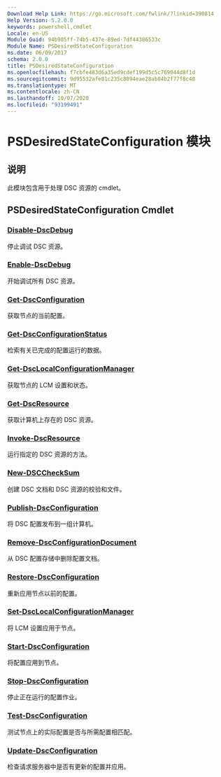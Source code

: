 ```yaml
---
Download Help Link: https://go.microsoft.com/fwlink/?linkid=390814
Help Version: 5.2.0.0
keywords: powershell,cmdlet
Locale: en-US
Module Guid: 94b905ff-74b5-437e-89ed-7df44386533c
Module Name: PSDesiredStateConfiguration
ms.date: 06/09/2017
schema: 2.0.0
title: PSDesiredStateConfiguration
ms.openlocfilehash: f7cbfe483d6a35ed9cdef199d5c5c769044d8f1d
ms.sourcegitcommit: 9d95532afe81c235c8094eae28ab84b2f77f8c48
ms.translationtype: MT
ms.contentlocale: zh-CN
ms.lasthandoff: 10/07/2020
ms.locfileid: "93199491"
---
```

# PSDesiredStateConfiguration 模块

## 说明

此模块包含用于处理 DSC 资源的 cmdlet。

## PSDesiredStateConfiguration Cmdlet

### [Disable-DscDebug](Disable-DscDebug.md)
停止调试 DSC 资源。

### [Enable-DscDebug](Enable-DscDebug.md)
开始调试所有 DSC 资源。

### [Get-DscConfiguration](Get-DscConfiguration.md)
获取节点的当前配置。

### [Get-DscConfigurationStatus](Get-DscConfigurationStatus.md)
检索有关已完成的配置运行的数据。

### [Get-DscLocalConfigurationManager](Get-DscLocalConfigurationManager.md)
获取节点的 LCM 设置和状态。

### [Get-DscResource](Get-DscResource.md)
获取计算机上存在的 DSC 资源。

### [Invoke-DscResource](Invoke-DscResource.md)
运行指定的 DSC 资源的方法。

### [New-DSCCheckSum](New-DSCCheckSum.md)
创建 DSC 文档和 DSC 资源的校验和文件。

### [Publish-DscConfiguration](Publish-DscConfiguration.md)
将 DSC 配置发布到一组计算机。

### [Remove-DscConfigurationDocument](Remove-DscConfigurationDocument.md)
从 DSC 配置存储中删除配置文档。

### [Restore-DscConfiguration](Restore-DscConfiguration.md)
重新应用节点以前的配置。

### [Set-DscLocalConfigurationManager](Set-DscLocalConfigurationManager.md)
将 LCM 设置应用于节点。

### [Start-DscConfiguration](Start-DscConfiguration.md)
将配置应用到节点。

### [Stop-DscConfiguration](Stop-DscConfiguration.md)
停止正在运行的配置作业。

### [Test-DscConfiguration](Test-DscConfiguration.md)
测试节点上的实际配置是否与所需配置相匹配。

### [Update-DscConfiguration](Update-DscConfiguration.md)
检查请求服务器中是否有更新的配置并应用。
